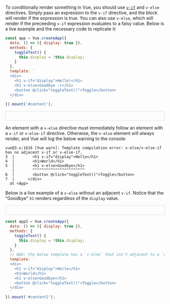 To conditionally render something in Vue, you should use [`v-if`](/tutorials/vue/v-if.html) and `v-else` directives.
Simply pass an expression to the `v-if` directive, and the block will render if the expression is true.
You can also use `v-else`, which will render if the preceeding `v-if` expression evaluates to a falsy value.
Below is a live example and the necessary code to replicate it:

```javascript
const app = Vue.createApp({
  data: () => ({ display: true }),
  methods: {
    toggleText() {
      this.display = !this.display;
    }
  },
  template: `
  <div>
    <h1 v-if="display">Hello!</h1>
    <h1 v-else>Goodbye :(</h1>
    <button @click="toggleText()">Toggle</button>
  </div>
  `
}).mount('#content');
```

<div id="content" style="border: 1px solid #ddd; padding: 1em"></div>

<script src="https://unpkg.com/vue@3.x"></script>
<script>
  const app = Vue.createApp({
    data: () => ({ display: true }),
    methods: {
      toggleText() {
        this.display = !this.display;
      }
    },
    template: `
    <div>
      <h1 v-if="display">Hello!</h1>
      <h1 v-else>Goodbye :( </h1>
      <button @click="toggleText()">Toggle</button>
    </div>
    `
  }).mount('#content');
</script>

An element with a `v-else` directive must immediately follow an element with a `v-if` or `v-else-if` directive.
Otherwise, the `v-else` element will always render, and Vue will log the below warning to the console:

```
vue@3.x:1616 [Vue warn]: Template compilation error: v-else/v-else-if has no adjacent v-if or v-else-if.
3  |        <h1 v-if="display">Hello</h1>
4  |        <h1>World</h1>
5  |        <h1 v-else>Goodbye</h1>
   |        ^^^^^^^^^^^^^^^^^^^^^^^
6  |        <button @click="toggleText()">Toggle</button>
7  |      </div> 
  at <App>
```

Below is a live example of a `v-else` without an adjacent `v-if`.
Notice that the "Goodbye" `h1` renders regardless of the `display` value.

<div id="content2" style="border: 1px solid #ddd; padding: 1em"></div>

<script src="https://unpkg.com/vue@3.x"></script>
<script>
  const app2 = Vue.createApp({
    data: () => ({ display: true }),
    methods: {
      toggleText() {
        this.display = !this.display;
      }
    },
    template: `
    <div>
      <h1 v-if="display">Hello</h1>
      <h1>World</h1>
      <h1 v-else>Goodbye</h1>
      <button @click="toggleText()">Toggle</button>
    </div>
    `
  }).mount('#content2');
</script>

```javascript
const app2 = Vue.createApp({
  data: () => ({ display: true }),
  methods: {
    toggleText() {
      this.display = !this.display;
    }
  },
  // BAD: the below template has a `v-else` that isn't adjacent to a `v-if`
  template: `
  <div>
    <h1 v-if="display">Hello</h1>
    <h1>World</h1>
    <h1 v-else>Goodbye</h1>
    <button @click="toggleText()">Toggle</button>
  </div>
  `
}).mount('#content2');
```